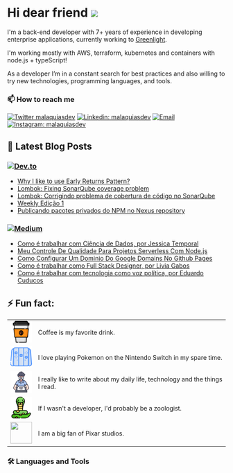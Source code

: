 # Hi dear friend <a href="https://malaquias.dev/"><img src="https://media.giphy.com/media/hvRJCLFzcasrR4ia7z/giphy.gif" width="5%"></a>

I'm a back-end developer with 7+ years of experience in developing enterprise applications, currently working to [Greenlight](https://greenlight.com).

I'm working mostly with AWS, terraform, kubernetes and containers with node.js + typeScript!

As a developer I’m in a constant search for best practices and also willing to try new technologies, programming languages, and tools.

### 📫 How to reach me

[![Twitter malaquiasdev](https://img.shields.io/badge/-Twitter-1DA1F2?style=for-the-badge&logo=twitter&logoColor=white&link=https://twitter.com/malaquiasdev)](https://twitter.com/malaquiasdev)
[![Linkedin: malaquiasdev](https://img.shields.io/badge/-LinkedIn-0077B5?style=for-the-badge&logo=linkedin&logoColor=white&link=https://www.linkedin.com/in/malaquiasdev/)](https://www.linkedin.com/in/malaquiasdev/)
[![Email](https://img.shields.io/badge/-Email-%23333?style=for-the-badge&logo=gmail&logoColor=white)](mailto:mateusmalaquiasdev@outlook.com)
[![Instagram: malaquiasdev](https://img.shields.io/badge/-Instagram-%23E4405F?style=for-the-badge&logo=instagram&logoColor=white)](https://www.instagram.com/malaquiasdev/)

## 📝 Latest Blog Posts

### [![Dev.to](https://img.shields.io/badge/-Dev.to-ffffff?style=for-the-badge&logo=dev.to&logoColor=0A0A0A)](https://dev.to/malaquiasdev)

<!-- DEVTO:START -->
- [Why I like to use Early Returns Pattern?](https://dev.to/malaquiasdev/why-i-like-to-use-early-returns-pattern-52b2)
- [Lombok: Fixing SonarQube coverage problem](https://dev.to/malaquiasdev/lombok-fixing-sonarqube-coverage-problem-26bg)
- [Lombok: Corrigindo problema de cobertura de código no SonarQube](https://dev.to/malaquiasdev/lombok-corrigindo-problema-de-cobertura-de-codigo-no-sonarqube-570h)
- [Weekly Edição 1](https://dev.to/malaquiasdev/weekly-edicao-1-ela)
- [Publicando pacotes privados do NPM no Nexus repository](https://dev.to/collabcode/publicando-pacotes-privados-do-npm-no-nexus-repository-64l)
<!-- DEVTO:END -->

### [![Medium](https://img.shields.io/badge/-Medium-ffffff?style=for-the-badge&logo=medium&logoColor=black)](https://medium.com/@malaquiasdev)

<!-- MEDIUM:START -->
- [Como é trabalhar com Ciência de Dados, por Jessica Temporal](https://medium.com/collabcode/como-%C3%A9-trabalhar-com-ci%C3%AAncia-de-dados-por-jessica-temporal-c866b36256df?source=rss-ea2f5c807e6c------2)
- [Meu Controle De Qualidade Para Projetos Serverless Com Node.js](https://medium.com/collabcode/meu-controle-de-qualidade-para-projetos-serverless-com-node-js-80c2c6939d0f?source=rss-ea2f5c807e6c------2)
- [Como Configurar Um Dominio Do Google Domains No Github Pages](https://medium.com/collabcode/como-configurar-um-dominio-do-google-domains-no-github-pages-87324885bf11?source=rss-ea2f5c807e6c------2)
- [Como é trabalhar como Full Stack Designer, por Livia Gabos](https://medium.com/trainingcenter/como-%C3%A9-trabalhar-como-full-stack-designer-por-livia-gabos-d729f5eb7e3e?source=rss-ea2f5c807e6c------2)
- [Como é trabalhar com tecnologia como voz política, por Eduardo Cuducos](https://medium.com/trainingcenter/como-%C3%A9-trabalhar-com-tecnologia-como-voz-pol%C3%ADtica-por-eduardo-cuducos-8c53a8213d6b?source=rss-ea2f5c807e6c------2)
<!-- MEDIUM:END -->


## ⚡ Fun fact:

<table>
  <tr>
    <td valign="center"><img src="https://github.com/malaquiasdev/malaquiasdev/blob/main/assets/coffee-cup.png?raw=true" width="50" height="50" /></td>
    <td valign="center">Coffee is my favorite drink.</td>
  </tr>
  <tr>
    <td valign="center"><img src="https://github.com/malaquiasdev/malaquiasdev/blob/main/assets/switch.png?raw=true" width="50" height="50" /></td>
    <td valign="center">I love playing Pokemon on the Nintendo Switch in my spare time.</td>
  </tr>
  <tr>
    <td valign="center"><img src="https://github.com/malaquiasdev/malaquiasdev/blob/main/assets/writer.png?raw=true" width="50" height="50" /></td>
    <td valign="center">I really like to write about my daily life, technology and the things I read.</td>
  </tr>
  <tr>
    <td valign="center"><img src="https://github.com/malaquiasdev/malaquiasdev/blob/main/assets/snake.png?raw=true" width="50" height="50" /></td>
    <td valign="center">If I wasn't a developer, I'd probably be a zoologist.</td>
  </tr>
  <tr>
    <td valign="center"><img src="https://raw.githubusercontent.com/malaquiasdev/malaquiasdev/main/assets/pixar-logo.ico" width="50" height="50" /></td>
    <td valign="center">I am a big fan of Pixar studios.</td>
  </tr>
</table>

### 🛠️  Languages and Tools

<!--
**malaquiasdev/malaquiasdev** is a ✨ _special_ ✨ repository because its `README.md` (this file) appears on your GitHub profile.

Here are some ideas to get you started:

- 🔭 I’m currently working on ...
- 🌱 I’m currently learning ...
- 👯 I’m looking to collaborate on ...
- 🤔 I’m looking for help with ...
- 💬 Ask me about ...
- 📫 How to reach me: ...
- 😄 Pronouns: ...
- ⚡ Fun fact: ...
-->
